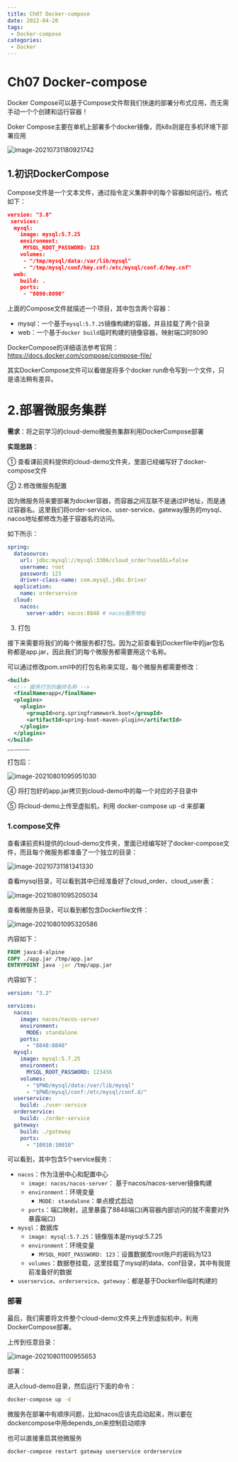 ```yaml
---
title: Ch07 Docker-compose
date: 2022-04-20
tags:
 - Docker-compose
categories:
 - Docker
---
```


# Ch07 Docker-compose

Docker Compose可以基于Compose文件帮我们快速的部署分布式应用，而无需手动一个个创建和运行容器！

Doker Compose主要在单机上部署多个docker镜像，而k8s则是在多机环境下部署应用

![image-20210731180921742](https://markdown-1301334775.cos.eu-frankfurt.myqcloud.com/image-20210731180921742.png)

## 1.初识DockerCompose

Compose文件是一个文本文件，通过指令定义集群中的每个容器如何运行。格式如下：

```json
version: "3.8"
 services:
  mysql:
    image: mysql:5.7.25
    environment:
     MYSQL_ROOT_PASSWORD: 123 
    volumes:
     - "/tmp/mysql/data:/var/lib/mysql"
     - "/tmp/mysql/conf/hmy.cnf:/etc/mysql/conf.d/hmy.cnf"
  web:
    build: .
    ports:
     - "8090:8090"

```

上面的Compose文件就描述一个项目，其中包含两个容器：

- mysql：一个基于`mysql:5.7.25`镜像构建的容器，并且挂载了两个目录
- web：一个基于`docker build`临时构建的镜像容器，映射端口时8090



DockerCompose的详细语法参考官网：https://docs.docker.com/compose/compose-file/



其实DockerCompose文件可以看做是将多个docker run命令写到一个文件，只是语法稍有差异。



# 2.部署微服务集群

**需求**：将之前学习的cloud-demo微服务集群利用DockerCompose部署



**实现思路**：

① 查看课前资料提供的cloud-demo文件夹，里面已经编写好了docker-compose文件

② 2.修改微服务配置

因为微服务将来要部署为docker容器，而容器之间互联不是通过IP地址，而是通过容器名。这里我们将order-service、user-service、gateway服务的mysql、nacos地址都修改为基于容器名的访问。

如下所示：

```yaml
spring:
  datasource:
    url: jdbc:mysql://mysql:3306/cloud_order?useSSL=false
    username: root
    password: 123
    driver-class-name: com.mysql.jdbc.Driver
  application:
    name: orderservice
  cloud:
    nacos:
      server-addr: nacos:8848 # nacos服务地址
```

3. 打包

接下来需要将我们的每个微服务都打包。因为之前查看到Dockerfile中的jar包名称都是app.jar，因此我们的每个微服务都需要用这个名称。

可以通过修改pom.xml中的打包名称来实现，每个微服务都需要修改：

```xml
<build>
  <!-- 服务打包的最终名称 -->
  <finalName>app</finalName>
  <plugins>
    <plugin>
      <groupId>org.springframework.boot</groupId>
      <artifactId>spring-boot-maven-plugin</artifactId>
    </plugin>
  </plugins>
</build>
```

<img src="https://markdown-1301334775.cos.eu-frankfurt.myqcloud.com/image-20220419231731950.png" alt="image-20220419231731950" style="zoom:25%;" />

打包后：

![image-20210801095951030](https://markdown-1301334775.cos.eu-frankfurt.myqcloud.com/image-20210801095951030.png)

④ 将打包好的app.jar拷贝到cloud-demo中的每一个对应的子目录中

⑤ 将cloud-demo上传至虚拟机，利用 docker-compose up -d 来部署

### 1.compose文件

查看课前资料提供的cloud-demo文件夹，里面已经编写好了docker-compose文件，而且每个微服务都准备了一个独立的目录：

![image-20210731181341330](https://markdown-1301334775.cos.eu-frankfurt.myqcloud.com/image-20210731181341330.png)

查看mysql目录，可以看到其中已经准备好了cloud_order、cloud_user表：

![image-20210801095205034](https://markdown-1301334775.cos.eu-frankfurt.myqcloud.com/image-20210801095205034.png)

查看微服务目录，可以看到都包含Dockerfile文件：

![image-20210801095320586](https://markdown-1301334775.cos.eu-frankfurt.myqcloud.com/image-20210801095320586.png)

内容如下：

```dockerfile
FROM java:8-alpine
COPY ./app.jar /tmp/app.jar
ENTRYPOINT java -jar /tmp/app.jar
```





内容如下：

```yaml
version: "3.2"

services:
  nacos:
    image: nacos/nacos-server
    environment:
      MODE: standalone
    ports:
      - "8848:8848"
  mysql:
    image: mysql:5.7.25
    environment:
      MYSQL_ROOT_PASSWORD: 123456
    volumes:
      - "$PWD/mysql/data:/var/lib/mysql"
      - "$PWD/mysql/conf:/etc/mysql/conf.d/"
  userservice:
    build: ./user-service
  orderservice:
    build: ./order-service
  gateway:
    build: ./gateway
    ports:
      - "10010:10010"
```



可以看到，其中包含5个service服务：

- `nacos`：作为注册中心和配置中心
  - `image: nacos/nacos-server`： 基于nacos/nacos-server镜像构建
  - `environment`：环境变量
    - `MODE: standalone`：单点模式启动
  - `ports`：端口映射，这里暴露了8848端口(再容器内部访问的就不需要对外暴露端口)
- `mysql`：数据库
  - `image: mysql:5.7.25`：镜像版本是mysql:5.7.25
  - `environment`：环境变量
    - `MYSQL_ROOT_PASSWORD: 123`：设置数据库root账户的密码为123
  - `volumes`：数据卷挂载，这里挂载了mysql的data、conf目录，其中有我提前准备好的数据
- `userservice`、`orderservice`、`gateway`：都是基于Dockerfile临时构建的



### 部署

最后，我们需要将文件整个cloud-demo文件夹上传到虚拟机中，利用DockerCompose部署。

上传到任意目录：

![image-20210801100955653](https://markdown-1301334775.cos.eu-frankfurt.myqcloud.com/image-20210801100955653.png)

部署：

进入cloud-demo目录，然后运行下面的命令：

```sh
docker-compose up -d
```



微服务在部署中有顺序问题，比如nacos应该先启动起来，所以要在dockercompose中用depends_on来控制启动顺序

也可以直接重启其他微服务

```sh
docker-compose restart gateway userservice orderservice
```



